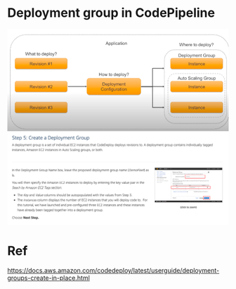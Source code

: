 # Deployment group in CodePipeline #

<img src="img/img1.png"/>
<img src="img/img2.png"/>


# Ref #
https://docs.aws.amazon.com/codedeploy/latest/userguide/deployment-groups-create-in-place.html